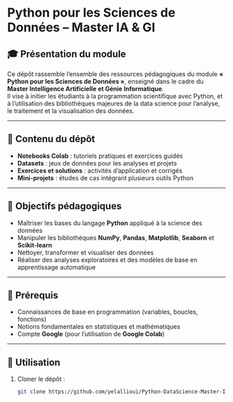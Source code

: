 # Python pour les Sciences de Données – Master IA & GI

## 🎓 Présentation du module
Ce dépôt rassemble l’ensemble des ressources pédagogiques du module **« Python pour les Sciences de Données »**, enseigné dans le cadre du **Master Intelligence Artificielle et Génie Informatique**.  
Il vise à initier les étudiants à la programmation scientifique avec Python, et à l’utilisation des bibliothèques majeures de la data science pour l’analyse, le traitement et la visualisation des données.

---

## 📂 Contenu du dépôt
- **Notebooks Colab** : tutoriels pratiques et exercices guidés  
- **Datasets** : jeux de données pour les analyses et projets  
- **Exercices et solutions** : activités d’application et corrigés  
- **Mini-projets** : études de cas intégrant plusieurs outils Python  

---

## 🧠 Objectifs pédagogiques
- Maîtriser les bases du langage **Python** appliqué à la science des données  
- Manipuler les bibliothèques **NumPy**, **Pandas**, **Matplotlib**, **Seaborn** et **Scikit-learn**  
- Nettoyer, transformer et visualiser des données  
- Réaliser des analyses exploratoires et des modèles de base en apprentissage automatique  

---

## 🧰 Prérequis
- Connaissances de base en programmation (variables, boucles, fonctions)  
- Notions fondamentales en statistiques et mathématiques  
- Compte **Google** (pour l’utilisation de **Google Colab**)  

---

## 🚀 Utilisation
1. Cloner le dépôt :  
   ```bash
   git clone https://github.com/yelallioui/Python-DataScience-Master-IA-GI.git
